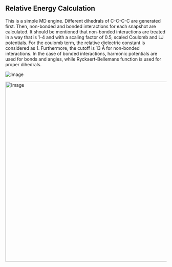 ## Relative Energy Calculation  

This is a simple MD engine. Different dihedrals of C-C-C-C are generated first. Then, non-bonded and bonded interactions for each snapshot are calculated. It should be mentioned that non-bonded interactions are treated in a way that is 1-4 and with a scaling factor of 0.5, scaled Coulomb and LJ potentials. For the coulomb term, the relative dielectric constant is considered as 1. Furthermore, the cutoff is 13 &Aring; for non-bonded interactions. 
In the case of bonded interactions, harmonic potentials are used for bonds and angles, while Ryckaert-Bellemans function is used for proper dihedrals.


![Image](https://github.com/user-attachments/assets/4706641c-4f4b-4ef1-8a2e-4ab0b062bd35)




<img width="561" alt="Image" src="https://github.com/user-attachments/assets/38151c28-604d-496d-bd4c-5ba8fb0d4084" />
